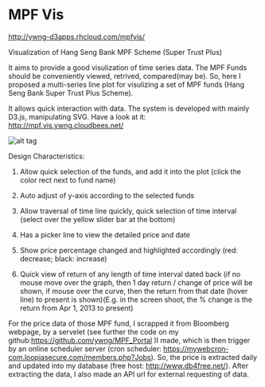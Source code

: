 MPF Vis
=======
http://ywng-d3apps.rhcloud.com/mpfvis/

Visualization of Hang Seng Bank MPF Scheme (Super Trust Plus)


It aims to provide a good visulization of time series data. 
The MPF Funds should be conveniently viewed, retrived, compared(may be). 
So, here I proposed a multi-series line plot for 
visulizing a set of MPF funds (Hang Seng Bank Super Trust Plus Scheme).

It allows quick interaction with data.
The system is developed with mainly D3.js, manipulating SVG.
Have a look at it: http://mpf.vis.ywng.cloudbees.net/

![alt tag](https://raw.github.com/ywng/mpf_vis/master/PrintScreen.png)

Design Characteristics:

1. Allow quick selection of the funds, and add it into the plot (click the color rect next to fund name)

2. Auto adjust of y-axis according to the selected funds

3. Allow traversal of time line quickly, quick selection of time interval (select over the yellow slider bar at the bottom)

4. Has a picker line to view the detailed price and date

5. Show price percentage changed and highlighted accordingly (red: decrease; black: increase)

6. Quick view of return of any length of time interval dated back (if no mouse move over the graph, then 1 day return / change of price will be shown, if mouse over the curve, then the return from that date (hover line) to present is shown)(E.g. in the screen shoot, the % change is the return from Apr 1, 2013 to present)

For the price data of those MPF fund, I scrapped it from Bloomberg webpage, by a servelet (see further the code on my github:https://github.com/ywng/MPF_Portal )I made, which is then trigger by an online scheduler server (cron scheduler: https://mywebcron-com.loopiasecure.com/members.php?Jobs). So, the price is 
extracted daily and updated into my database (free host: http://www.db4free.net/). After extracting the data, I also made an API url for external requesting of data.
